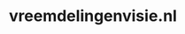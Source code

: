 ---
layout: post
title:  "vreemdelingenvisie.nl"
internal_url:  "/dutchgov/vreemdelingenvisie.nl.html"
categories: dutchgov
---
